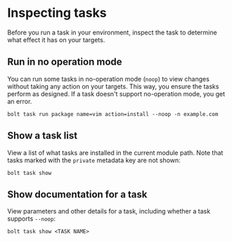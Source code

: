 # Inspecting tasks

Before you run a task in your environment, inspect the task to determine what effect it has on your targets.

## Run in no operation mode

You can run some tasks in no-operation mode (`noop`) to view changes without taking any action on your targets. This way, you ensure the tasks perform as designed. If a task doesn't support no-operation mode, you get an error.

```
bolt task run package name=vim action=install --noop -n example.com
```

## Show a task list

View a list of what tasks are installed in the current module path. Note that tasks marked with the `private` metadata key are not shown:

```
bolt task show
```

## Show documentation for a task

View parameters and other details for a task, including whether a task supports `--noop`:

```
bolt task show <TASK NAME>
```
